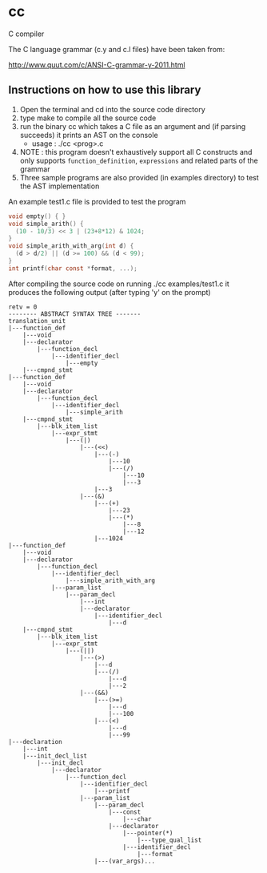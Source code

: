# cc
C compiler

The C language grammar (c.y and c.l files) have been taken from:

http://www.quut.com/c/ANSI-C-grammar-y-2011.html

## Instructions on how to use this library
1. Open the terminal and cd into the source code directory
2. type make to compile all the source code
3. run the binary cc which takes a C file as an argument and (if parsing succeeds) it prints an AST on the console
    * usage : ./cc \<prog\>.c
4. NOTE : this program doesn't exhaustively support all C constructs and only supports `function_definition`, `expressions` and related parts of the grammar
5. Three sample programs are also provided (in examples directory) to test the AST implementation


An example test1.c file is provided to test the program
```C
void empty() { }
void simple_arith() {
  (10 - 10/3) << 3 | (23+8*12) & 1024;
}
void simple_arith_with_arg(int d) {
  (d > d/2) || (d >= 100) && (d < 99);
}
int printf(char const *format, ...);
```

After compiling the source code on running ./cc examples/test1.c it produces the following output (after typing 'y' on the prompt)

```
retv = 0
-------- ABSTRACT SYNTAX TREE -------
translation_unit
|---function_def
    |---void
    |---declarator
        |---function_decl
            |---identifier_decl
                |---empty
    |---cmpnd_stmt
|---function_def
    |---void
    |---declarator
        |---function_decl
            |---identifier_decl
                |---simple_arith
    |---cmpnd_stmt
        |---blk_item_list
            |---expr_stmt
                |---(|)
                    |---(<<)
                        |---(-)
                            |---10
                            |---(/)
                                |---10
                                |---3
                        |---3
                    |---(&)
                        |---(+)
                            |---23
                            |---(*)
                                |---8
                                |---12
                        |---1024
|---function_def
    |---void
    |---declarator
        |---function_decl
            |---identifier_decl
                |---simple_arith_with_arg
            |---param_list
                |---param_decl
                    |---int
                    |---declarator
                        |---identifier_decl
                            |---d
    |---cmpnd_stmt
        |---blk_item_list
            |---expr_stmt
                |---(||)
                    |---(>)
                        |---d
                        |---(/)
                            |---d
                            |---2
                    |---(&&)
                        |---(>=)
                            |---d
                            |---100
                        |---(<)
                            |---d
                            |---99
|---declaration
    |---int
    |---init_decl_list
        |---init_decl
            |---declarator
                |---function_decl
                    |---identifier_decl
                        |---printf
                    |---param_list
                        |---param_decl
                            |---const
                                |---char
                            |---declarator
                                |---pointer(*)
                                    |---type_qual_list
                                |---identifier_decl
                                    |---format
                        |---(var_args)...

```
